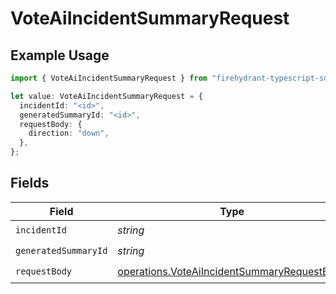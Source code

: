 # VoteAiIncidentSummaryRequest

## Example Usage

```typescript
import { VoteAiIncidentSummaryRequest } from "firehydrant-typescript-sdk/models/operations";

let value: VoteAiIncidentSummaryRequest = {
  incidentId: "<id>",
  generatedSummaryId: "<id>",
  requestBody: {
    direction: "down",
  },
};
```

## Fields

| Field                                                                                                      | Type                                                                                                       | Required                                                                                                   | Description                                                                                                |
| ---------------------------------------------------------------------------------------------------------- | ---------------------------------------------------------------------------------------------------------- | ---------------------------------------------------------------------------------------------------------- | ---------------------------------------------------------------------------------------------------------- |
| `incidentId`                                                                                               | *string*                                                                                                   | :heavy_check_mark:                                                                                         | N/A                                                                                                        |
| `generatedSummaryId`                                                                                       | *string*                                                                                                   | :heavy_check_mark:                                                                                         | N/A                                                                                                        |
| `requestBody`                                                                                              | [operations.VoteAiIncidentSummaryRequestBody](../../models/operations/voteaiincidentsummaryrequestbody.md) | :heavy_check_mark:                                                                                         | N/A                                                                                                        |